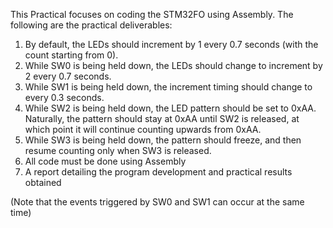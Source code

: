 This Practical focuses on coding the STM32FO using Assembly. The following are the practical deliverables:
1. By default, the LEDs should increment by 1 every 0.7 seconds (with the count starting from 0).
2. While SW0 is being held down, the LEDs should change to increment by 2 every 0.7 seconds.
3. While SW1 is being held down, the increment timing should change to every 0.3 seconds.
4. While SW2 is being held down, the LED pattern should be set to 0xAA. Naturally, the pattern should stay at 0xAA until SW2 is released, at which point it will continue counting upwards from 0xAA.
5. While SW3 is being held down, the pattern should freeze, and then resume counting only when SW3 is released. 
6. All code must be done using Assembly
7. A report detailing the program development and practical results obtained
   
(Note that the events triggered by SW0 and SW1 can occur at the same time)

